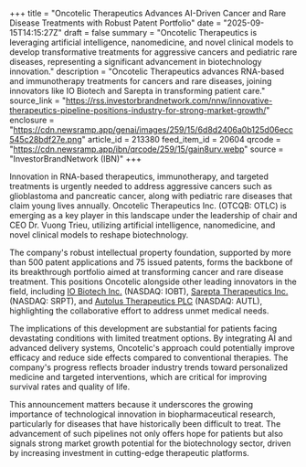 +++
title = "Oncotelic Therapeutics Advances AI-Driven Cancer and Rare Disease Treatments with Robust Patent Portfolio"
date = "2025-09-15T14:15:27Z"
draft = false
summary = "Oncotelic Therapeutics is leveraging artificial intelligence, nanomedicine, and novel clinical models to develop transformative treatments for aggressive cancers and pediatric rare diseases, representing a significant advancement in biotechnology innovation."
description = "Oncotelic Therapeutics advances RNA-based and immunotherapy treatments for cancers and rare diseases, joining innovators like IO Biotech and Sarepta in transforming patient care."
source_link = "https://rss.investorbrandnetwork.com/nnw/innovative-therapeutics-pipeline-positions-industry-for-strong-market-growth/"
enclosure = "https://cdn.newsramp.app/genai/images/259/15/6d8d2406a0b125d06ecc545c28bdf27e.png"
article_id = 213380
feed_item_id = 20604
qrcode = "https://cdn.newsramp.app/ibn/qrcode/259/15/gain8urv.webp"
source = "InvestorBrandNetwork (IBN)"
+++

<p>Innovation in RNA-based therapeutics, immunotherapy, and targeted treatments is urgently needed to address aggressive cancers such as glioblastoma and pancreatic cancer, along with pediatric rare diseases that claim young lives annually. Oncotelic Therapeutics Inc. (OTCQB: OTLC) is emerging as a key player in this landscape under the leadership of chair and CEO Dr. Vuong Trieu, utilizing artificial intelligence, nanomedicine, and novel clinical models to reshape biotechnology.</p><p>The company's robust intellectual property foundation, supported by more than 500 patent applications and 75 issued patents, forms the backbone of its breakthrough portfolio aimed at transforming cancer and rare disease treatment. This positions Oncotelic alongside other leading innovators in the field, including <a href="https://www.iobiotech.com" rel="nofollow" target="_blank">IO Biotech Inc.</a> (NASDAQ: IOBT), <a href="https://www.sarepta.com" rel="nofollow" target="_blank">Sarepta Therapeutics Inc.</a> (NASDAQ: SRPT), and <a href="https://www.autolus.com" rel="nofollow" target="_blank">Autolus Therapeutics PLC</a> (NASDAQ: AUTL), highlighting the collaborative effort to address unmet medical needs.</p><p>The implications of this development are substantial for patients facing devastating conditions with limited treatment options. By integrating AI and advanced delivery systems, Oncotelic's approach could potentially improve efficacy and reduce side effects compared to conventional therapies. The company's progress reflects broader industry trends toward personalized medicine and targeted interventions, which are critical for improving survival rates and quality of life.</p><p>This announcement matters because it underscores the growing importance of technological innovation in biopharmaceutical research, particularly for diseases that have historically been difficult to treat. The advancement of such pipelines not only offers hope for patients but also signals strong market growth potential for the biotechnology sector, driven by increasing investment in cutting-edge therapeutic platforms.</p>